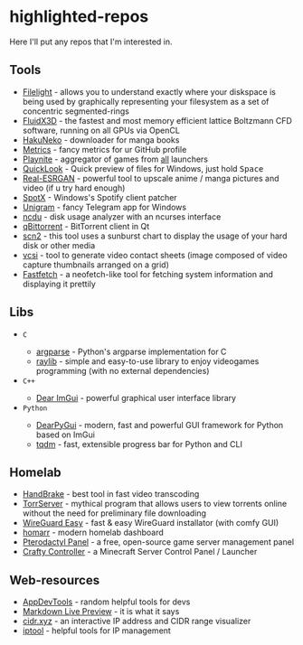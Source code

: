 # highlighted-repos

Here I'll put any repos that I'm interested in.

## Tools

<div id="auto-sort-start"/>

- [Filelight](https://github.com/KDE/filelight) - allows you to understand exactly where your diskspace is being used by graphically representing your filesystem as a set of concentric segmented-rings
- [FluidX3D](https://github.com/ProjectPhysX/FluidX3D) - the fastest and most memory efficient lattice Boltzmann CFD software, running on all GPUs via OpenCL
- [HakuNeko](https://github.com/manga-download/hakuneko) - downloader for manga books
- [Metrics](https://github.com/lowlighter/metrics) - fancy metrics for ur GitHub profile
- [Playnite](https://github.com/JosefNemec/Playnite) - aggregator of games from [all](https://playnite.link/addons.html) launchers
- [QuickLook](https://github.com/QL-Win/QuickLook) - Quick preview of files for Windows, just hold <kbd>Space</kbd>
- [Real-ESRGAN](https://github.com/xinntao/Real-ESRGAN) - powerful tool to upscale anime / manga pictures and video (if u try hard enough)
- [SpotX](https://github.com/SpotX-Official/SpotX) - Windows's Spotify client patcher
- [Unigram](https://github.com/UnigramDev/Unigram) - fancy Telegram app for Windows
- [ncdu](https://github.com/Efreak/ncdu) - disk usage analyzer with an ncurses interface
- [qBittorrent](https://github.com/qbittorrent/qBittorrent) - BitTorrent client in Qt
- [scn2](http://www.steffengerlach.de/freeware/) - this tool uses a sunburst chart to display the usage of your hard disk or other media
- [vcsi](https://github.com/amietn/vcsi) - tool to generate video contact sheets (image composed of video capture thumbnails arranged on a grid)
- [Fastfetch](https://github.com/fastfetch-cli/fastfetch) - a neofetch-like tool for fetching system information and displaying it prettily
<div id="auto-sort-end"/>

## Libs 
<div id="auto-sort-start"/>

- `C` <div id="auto-sort-start"/>
  - [argparse](https://github.com/cofyc/argparse) - Python's argparse implementation for C
  - [raylib](https://github.com/raysan5/raylib) - simple and easy-to-use library to enjoy videogames programming (with no external dependencies)
  <div id="auto-sort-end"/>
- `C++` <div id="auto-sort-start"/>
  - [Dear ImGui](https://github.com/ocornut/imgui) - powerful graphical user interface library
  <div id="auto-sort-end"/>
- `Python` <div id="auto-sort-start"/>
  - [DearPyGui](https://github.com/hoffstadt/DearPyGui) - modern, fast and powerful GUI framework for Python based on ImGui
  - [tqdm](https://github.com/tqdm/tqdm) - fast, extensible progress bar for Python and CLI
  <div id="auto-sort-end"/>
<div id="auto-sort-end"/>

## Homelab 
<div id="auto-sort-start"/>
  
- [HandBrake](https://github.com/HandBrake/HandBrake) - best tool in fast video transcoding
- [TorrServer](https://github.com/YouROK/TorrServer) - mythical program that allows users to view torrents online without the need for preliminary file downloading
- [WireGuard Easy](https://github.com/wg-easy/wg-easy) - fast & easy WireGuard installator (with comfy GUI)
- [homarr](https://github.com/ajnart/homarr) - modern homelab dashboard
- [Pterodactyl Panel](https://github.com/pterodactyl/panel) - a free, open-source game server management panel
- [Crafty Controller](https://gitlab.com/crafty-controller/crafty-4) - a Minecraft Server Control Panel / Launcher
<div id="auto-sort-end"/>

## Web-resources
<div id="auto-sort-start"/>

- [AppDevTools](https://appdevtools.com/) - random helpful tools for devs
- [Markdown Live Preview](https://markdownlivepreview.com/) - it is what it says
- [cidr.xyz](https://cidr.xyz/) - an interactive IP address and CIDR range visualizer
- [iptool](https://iptool.io/) - helpful tools for IP management
<div id="auto-sort-end"/>